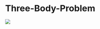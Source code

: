 # Three-Body-Problem


![](https://github.com/lorenzo677/Three-Body-Problem/blob/main/animation.gif)

